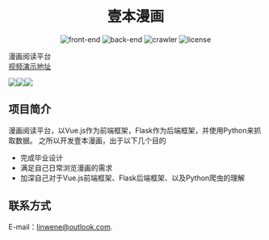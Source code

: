 <h1 align="center">壹本漫画</h1>

<p align="center">
    <img src="https://img.shields.io/badge/front--end-Vue.js-blue.svg" alt="front-end">
    <img src="https://img.shields.io/badge/back--end-Flask-blue.svg" alt="back-end">
    <img src="https://img.shields.io/badge/crawler-Python-blue.svg" alt="crawler">
    <img src="https://img.shields.io/badge/license-MIT-brightgreen.svg" alt="license">
</p>

漫画阅读平台<br/>
[视频演示地址](https://www.bilibili.com/video/av46856146)

![](http://cdn.linwene.cn/vue-manga%E5%9B%BE%E7%89%871.png)![](http://cdn.linwene.cn/vue-manga%E5%9B%BE%E7%89%872.png)![](http://cdn.linwene.cn/vue-manga/3.png)


## 项目简介
漫画阅读平台，以Vue.js作为前端框架，Flask作为后端框架，并使用Python来抓取数据。
之所以开发壹本漫画，出于以下几个目的
- 完成毕业设计
- 满足自己日常浏览漫画的需求
- 加深自己对于Vue.js前端框架、Flask后端框架、以及Python爬虫的理解
## 联系方式
E-mail：[linwene@outlook.com](mailto:linwene@outlook.com).
